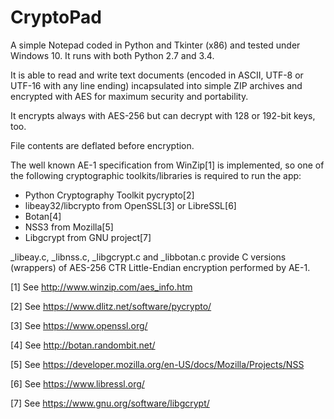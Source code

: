 CryptoPad
=========

A simple Notepad coded in Python and Tkinter (x86) and tested under Windows 10. It runs with both Python 2.7 and 3.4.


It is able to read and write text documents (encoded in ASCII, UTF-8 or UTF-16 with any line ending) incapsulated into simple ZIP archives and encrypted with AES for maximum security and portability.

It encrypts always with AES-256 but can decrypt with 128 or 192-bit keys, too.

File contents are deflated before encryption.


The well known AE-1 specification from WinZip[1] is implemented, so one of the following cryptographic toolkits/libraries is required to run the app:

- Python Cryptography Toolkit pycrypto[2]
- libeay32/libcrypto from OpenSSL[3] or LibreSSL[6]
- Botan[4]
- NSS3 from Mozilla[5]
- Libgcrypt from GNU project[7]

_libeay.c, _libnss.c, _libgcrypt.c and _libbotan.c provide C versions (wrappers) of AES-256 CTR Little-Endian encryption performed by AE-1.
 


[1] See http://www.winzip.com/aes_info.htm

[2] See https://www.dlitz.net/software/pycrypto/

[3] See https://www.openssl.org/

[4] See http://botan.randombit.net/

[5] See https://developer.mozilla.org/en-US/docs/Mozilla/Projects/NSS

[6] See https://www.libressl.org/

[7] See https://www.gnu.org/software/libgcrypt/

